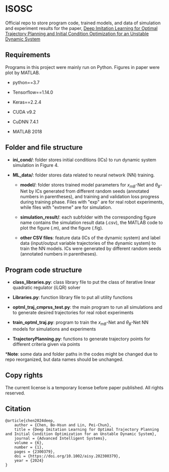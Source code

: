 # ISOSC
Official repo to store program code, trained models, and data of simulation and experiment results for the paper, [Deep Imitation Learning for Optimal Trajectory Planning and Initial Condition Optimization for an Unstable Dynamic System](https://onlinelibrary.wiley.com/doi/10.1002/aisy.202300379)

## Requirements
Programs in this project were mainly run on Python. Figures in paper were plot by MATLAB.

- python==3.7

- Tensorflow==1.14.0

- Keras==2.2.4

- CUDA v9.2

- CuDNN 7.4.1

- MATLAB 2018

## Folder and file structure
- **ini_cond/**: folder stores initial conditions (ICs) to run dynamic system simulation in Figure 4.

- **ML_data/**: folder stores data related to neural network (NN) training.
    
    - **model/**: folder stores trained model parameters for $x_{mB}$-Net and $\theta_{B}$-Net by ICs generated from different random seeds (annotated numbers in parentheses), and training and validation loss progress during training phase. Files with "exp" are for real robot experiments, while files with "extreme" are for simulation.
    
    - **simulation_result/**: each subfolder with the corresponding figure name contains the simulation result data (.csv), the MATLAB code to plot the figure (.m), and the figure (.fig).   

    - **other CSV files**: feature data (ICs of the dynamic system) and label data (input/output variable trajectories of the dynamic system) to train the NN models. ICs were generated by different random seeds (annotated numbers in parentheses).

## Program code structure
- **class_libraries.py**: class library file to put the class of iterative linear quadratic regulator (iLQR) solver

- **Libraries.py**: function library file to put all utility functions

- **optml_traj_cmprss_test.py**: the main program to run all simulations and to generate desired trajectories for real robot experiments

- **train_optml_traj.py**: program to train the $x_{mB}$-Net and $\theta_{B}$-Net NN models for simulations and experiments

- **TrajectoryPlanning.py**: functions to generate trajectory points for different criteria given via points

\***Note**: some data and folder paths in the codes might be changed due to repo reorganized, but data names should be unchanged.

## **Copy rights**
The current license is a temporary license before paper published. All rights reserved.

## Citation
```
@article{chen2024deep,
    author = {Chen, Bo-Hsun and Lin, Pei-Chun},
    title = {Deep Imitation Learning for Optimal Trajectory Planning and Initial Condition Optimization for an Unstable Dynamic System},
    journal = {Advanced Intelligent Systems},
    volume = {6},
    number = {1},
    pages = {2300379},
    doi = {https://doi.org/10.1002/aisy.202300379},
    year = {2024}
}
